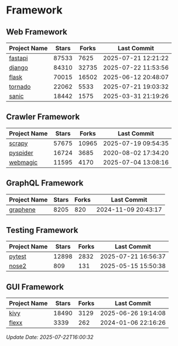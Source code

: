# Framework

## Web Framework
| Project Name | Stars | Forks | Last Commit |
| ------------ | ----- | ----- | ----------- |
| [fastapi](https://github.com/fastapi/fastapi) | 87533 | 7625 | 2025-07-21 12:21:22 |
| [django](https://github.com/django/django) | 84310 | 32735 | 2025-07-22 11:53:56 |
| [flask](https://github.com/pallets/flask) | 70015 | 16502 | 2025-06-12 20:48:07 |
| [tornado](https://github.com/tornadoweb/tornado) | 22062 | 5533 | 2025-07-21 19:03:32 |
| [sanic](https://github.com/sanic-org/sanic) | 18442 | 1575 | 2025-03-31 21:19:26 |

## Crawler Framework
| Project Name | Stars | Forks | Last Commit |
| ------------ | ----- | ----- | ----------- |
| [scrapy](https://github.com/scrapy/scrapy) | 57675 | 10965 | 2025-07-19 09:54:35 |
| [pyspider](https://github.com/binux/pyspider) | 16724 | 3685 | 2020-08-02 17:34:20 |
| [webmagic](https://github.com/code4craft/webmagic) | 11595 | 4170 | 2025-07-04 13:08:16 |

## GraphQL Framework
| Project Name | Stars | Forks | Last Commit |
| ------------ | ----- | ----- | ----------- |
| [graphene](https://github.com/graphql-python/graphene) | 8205 | 820 | 2024-11-09 20:43:17 |

## Testing Framework
| Project Name | Stars | Forks | Last Commit |
| ------------ | ----- | ----- | ----------- |
| [pytest](https://github.com/pytest-dev/pytest) | 12898 | 2832 | 2025-07-21 16:56:37 |
| [nose2](https://github.com/nose-devs/nose2) | 809 | 131 | 2025-05-15 15:50:38 |

## GUI Framework
| Project Name | Stars | Forks | Last Commit |
| ------------ | ----- | ----- | ----------- |
| [kivy](https://github.com/kivy/kivy) | 18490 | 3129 | 2025-06-26 19:14:08 |
| [flexx](https://github.com/flexxui/flexx) | 3339 | 262 | 2024-01-06 22:16:26 |

*Update Date: 2025-07-22T16:00:32*